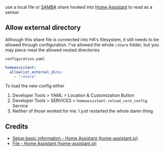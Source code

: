 use a local file or [SAMBA](📁developer/Home%20Lab%20🏠/SAMBA.md) share hooked into [Home Assistant](📁developer/Home%20Lab%20🏠/Home%20Assistant.md) to read as a sensor


## Allow external directory 

Although this share file is connected into HA's filesystem, it still needs to be allowed through configuration. I've allowed the whole `/share` folder, but you may piece meal the allowed nested directories 

`configuration.yaml`
```yml
homeassistant:
  allowlist_external_dirs:
    - "/share"
```

To load the new config either
1. Developer Tools > YAML > Location & Customization Button
2. Developer Tools > SERVICES > `homeassistant.reload_core_config` Service
3. Neither of those worked for me. I just restarted the whole damn thing
## Credits
- [Setup basic information - Home Assistant (home-assistant.io)](https://www.home-assistant.io/docs/configuration/basic/)
- [File - Home Assistant (home-assistant.io)](https://www.home-assistant.io/integrations/file/#sensor)